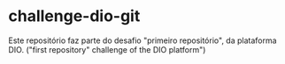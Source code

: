 # challenge-dio-git
Este repositório faz parte do desafio "primeiro repositório", da plataforma DIO. ("first repository" challenge of the DIO platform")
